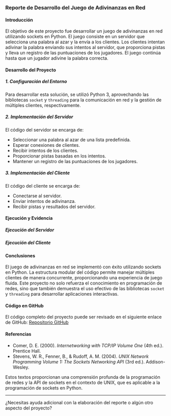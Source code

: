 ### Reporte de Desarrollo del Juego de Adivinanzas en Red

#### Introducción

El objetivo de este proyecto fue desarrollar un juego de adivinanzas en red utilizando sockets en Python. El juego consiste en un servidor que selecciona una palabra al azar y la envía a los clientes. Los clientes intentan adivinar la palabra enviando sus intentos al servidor, que proporciona pistas y lleva un registro de las puntuaciones de los jugadores. El juego continúa hasta que un jugador adivine la palabra correcta.

#### Desarrollo del Proyecto

##### 1. Configuración del Entorno
Para desarrollar esta solución, se utilizó Python 3, aprovechando las bibliotecas `socket` y `threading` para la comunicación en red y la gestión de múltiples clientes, respectivamente.

##### 2. Implementación del Servidor

El código del servidor se encarga de:

- Seleccionar una palabra al azar de una lista predefinida.
- Esperar conexiones de clientes.
- Recibir intentos de los clientes.
- Proporcionar pistas basadas en los intentos.
- Mantener un registro de las puntuaciones de los jugadores.


##### 3. Implementación del Cliente

El código del cliente se encarga de:

- Conectarse al servidor.
- Enviar intentos de adivinanza.
- Recibir pistas y resultados del servidor.


#### Ejecución y Evidencia

##### Ejecución del Servidor

##### Ejecución del Cliente


#### Conclusiones

El juego de adivinanzas en red se implementó con éxito utilizando sockets en Python. La estructura modular del código permite manejar múltiples clientes de manera concurrente, proporcionando una experiencia de juego fluida. Este proyecto no solo refuerza el conocimiento en programación de redes, sino que también demuestra el uso efectivo de las bibliotecas `socket` y `threading` para desarrollar aplicaciones interactivas.

#### Código en GitHub
El código completo del proyecto puede ser revisado en el siguiente enlace de GitHub:
[Repositorio GitHub](https://github.com/JardiGarci/Proped-utico-de-Programaci-n/tree/main)

#### Referencias

- Comer, D. E. (2000). *Internetworking with TCP/IP Volume One* (4th ed.). Prentice Hall.
- Stevens, W. R., Fenner, B., & Rudoff, A. M. (2004). *UNIX Network Programming Volume 1: The Sockets Networking API* (3rd ed.). Addison-Wesley.

Estos textos proporcionan una comprensión profunda de la programación de redes y la API de sockets en el contexto de UNIX, que es aplicable a la programación de sockets en Python.

---

¿Necesitas ayuda adicional con la elaboración del reporte o algún otro aspecto del proyecto?
